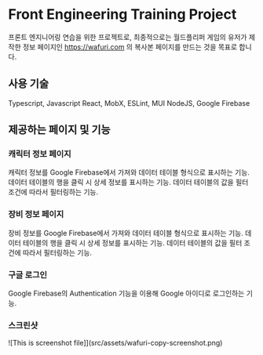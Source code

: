 # Front Engineering Training Project

프론트 엔지니어링 연습을 위한 프로젝트로, 최종적으로는 월드플리퍼 게임의 유저가 제작한 정보 페이지인 https://wafuri.com 의 복사본 페이지를 만드는 것을 목표로 합니다.

## 사용 기술

Typescript, Javascript
React, MobX, ESLint, MUI
NodeJS, Google Firebase

## 제공하는 페이지 및 기능

### 캐릭터 정보 페이지

캐릭터 정보를 Google Firebase에서 가져와 데이터 테이블 형식으로 표시하는 기능.
데이터 테이블의 행을 클릭 시 상세 정보를 표시하는 기능.
데이터 테이블의 값을 필터 조건에 따라서 필터링하는 기능.

### 장비 정보 페이지

장비 정보를 Google Firebase에서 가져와 데이터 테이블 형식으로 표시하는 기능.
데이터 테이블의 행을 클릭 시 상세 정보를 표시하는 기능.
데이터 테이블의 값을 필터 조건에 따라서 필터링하는 기능.

### 구글 로그인

Google Firebase의 Authentication 기능을 이용해 Google 아이디로 로그인하는 기능.

### 스크린샷

![This is screenshot file]](src/assets/wafuri-copy-screenshot.png)
